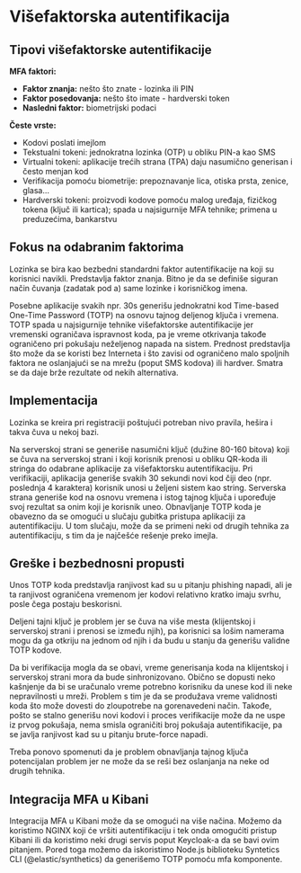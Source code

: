 # Višefaktorska autentifikacija

## Tipovi višefaktorske autentifikacije

**MFA faktori:**

- **Faktor znanja:** nešto što znate - lozinka ili PIN
- **Faktor posedovanja:** nešto što imate - hardverski token
- **Nasledni faktor:** biometrijski podaci 

**Česte vrste:**

- Kodovi poslati imejlom
- Tekstualni tokeni: jednokratna lozinka (OTP) u obliku PIN-a kao SMS
- Virtualni tokeni: aplikacije trećih strana (TPA) daju nasumično generisan i često menjan kod
- Verifikacija pomoću biometrije: prepoznavanje lica, otiska prsta, zenice, glasa...
- Hardverski tokeni: proizvodi kodove pomoću malog uređaja, fizičkog tokena (ključ ili kartica); spada u najsigurnije MFA tehnike; primena u preduzećima, bankarstvu

## Fokus na odabranim faktorima

Lozinka se bira kao bezbedni standardni faktor autentifikacije na koji su korisnici navikli. Predstavlja faktor znanja. Bitno je da se definiše siguran način čuvanja (zadatak pod a) same lozinke i korisničkog imena.

Posebne aplikacije svakih npr. 30s generišu jednokratni kod Time-based One-Time Password (TOTP) na osnovu tajnog deljenog ključa i vremena. TOTP spada u najsigurnije tehnike višefaktorske autentifikacije jer vremenski ograničava ispravnost koda, pa je vreme otkrivanja takođe ograničeno pri pokušaju neželjenog napada na sistem. Prednost predstavlja što može da se koristi bez Interneta i što zavisi od ograničeno malo spoljnih faktora ne oslanjajući se na mrežu (poput SMS kodova) ili hardver. Smatra se da daje brže rezultate od nekih alternativa.

## Implementacija

Lozinka se kreira pri registraciji poštujući potreban nivo pravila, hešira i takva čuva u nekoj bazi.

Na serverskoj strani se generiše nasumični ključ (dužine 80-160 bitova) koji se čuva na serverskoj strani i koji korisnik prenosi u obliku QR-koda ili stringa do odabrane aplikacije za višefaktorsku autentifikaciju. Pri verifikaciji, aplikacija generiše svakih 30 sekundi novi kod čiji deo (npr. poslednja 4 karaktera) korisnik unosi u željeni sistem kao string. Serverska strana generiše kod na osnovu vremena i istog tajnog ključa i upoređuje svoj rezultat sa onim koji je korisnik uneo. Obnavljanje TOTP koda je obavezno da se omogući u slučaju gubitka pristupa aplikaciji za autentifikaciju. U tom slučaju, može da se primeni neki od drugih tehnika za autentifikaciju, s tim da je najčešće rešenje preko imejla.

## Greške i bezbednosni propusti

Unos TOTP koda predstavlja ranjivost kad su u pitanju phishing napadi, ali je ta ranjivost ograničena vremenom jer kodovi relativno kratko imaju svrhu, posle čega postaju beskorisni.

Deljeni tajni ključ je problem jer se čuva na više mesta (klijentskoj i serverskoj strani i prenosi se između njih), pa korisnici sa lošim namerama mogu da ga otkriju na jednom od njih i da budu u stanju da generišu validne TOTP kodove.

Da bi verifikacija mogla da se obavi, vreme generisanja koda na klijentskoj i serverskoj strani mora da bude sinhronizovano. Obično se dopusti neko kašnjenje da bi se uračunalo vreme potrebno korisniku da unese kod ili neke nepravilnosti u mreži. Problem s tim je da se produžava vreme validnosti koda što može dovesti do zloupotrebe na gorenavedeni način. Takođe, pošto se stalno generišu novi kodovi i proces verifikacije može da ne uspe iz prvog pokušaja, nema smisla ograničiti broj pokušaja autentifikacije, pa se javlja ranjivost kad su u pitanju brute-force napadi.

Treba ponovo spomenuti da je problem obnavljanja tajnog ključa potencijalan problem jer ne može da se reši bez oslanjanja na neke od drugih tehnika.

## Integracija MFA u Kibani

Integracija MFA u Kibani može da se omogući na više načina. Možemo da koristimo NGINX koji će vršiti autentifikaciju i tek onda omogućiti pristup Kibani ili da koristimo neki drugi servis poput Keycloak-a da se bavi ovim pitanjem. Pored toga možemo da iskoristimo Node.js biblioteku Syntetics CLI (@elastic/synthetics) da generišemo TOTP pomoću mfa komponente.
